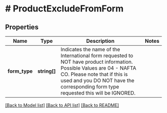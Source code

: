 # # ProductExcludeFromForm

## Properties

Name | Type | Description | Notes
------------ | ------------- | ------------- | -------------
**form_type** | **string[]** | Indicates the name of the International form requested to NOT have product information.  Possible Values are 04 - NAFTA CO.  Please note that if this is used and you DO NOT have the corresponding form type requested this will be IGNORED. |

[[Back to Model list]](../../README.md#models) [[Back to API list]](../../README.md#endpoints) [[Back to README]](../../README.md)
